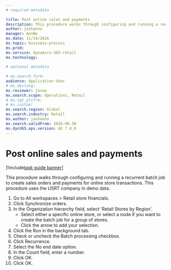 ```yaml
--- 
# required metadata 
 
title: Post online sales and payments
description: This procedure walks through configuring and running a recurrent batch job to create sales orders and payments for online store transactions. 
author: jashanno
manager: AnnBe 
ms.date: 11/14/2016
ms.topic: business-process 
ms.prod:  
ms.service: dynamics-365-retail 
ms.technology:  
 
# optional metadata 
 
# ms.search.form:   
audience: Application User 
# ms.devlang:  
ms.reviewer: josaw
ms.search.scope: Operations, Retail 
# ms.tgt_pltfrm:  
# ms.custom:  
ms.search.region: Global
ms.search.industry: Retail
ms.author: jashanno
ms.search.validFrom: 2016-06-30 
ms.dyn365.ops.version: AX 7.0.0 
---
```

# Post online sales and payments

[!include[task guide banner](../includes/task-guide-banner.md)]

This procedure walks through configuring and running a recurrent batch job to create sales orders and payments for online store transactions. This procedure uses the USRT company in demo data.

1. Go to All workspaces > Retail store financials.
2. Click Synchronize orders.
3. In the Organization hierarchy field, select 'Retail Stores by Region'.
    * Select either a specific online store, or select a node if you want to create the batch job for a group of stores.  
    * Click the arrow to add your selection.  
4. Click the Run in the background tab.
5. Check or uncheck the Batch processing checkbox.
6. Click Recurrence.
7. Select the No end date option.
8. In the Count field, enter a number.
9. Click OK.
10. Click OK.


